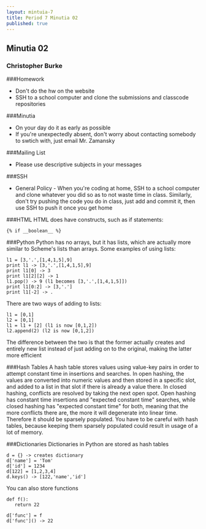 ```yaml
---
layout: mintuia-7
title: Period 7 Minutia 02
published: true
---
```


## Minutia 02
### Christopher Burke

###Homework
 * Don't do the hw on the website
 * SSH to a school computer and clone the submissions and classcode repositories

###Minutia
 * On your day do it as early as possible
 * If you're unexpectedly absent, don't worry about contacting somebody to swtich with, just email Mr. Zamansky

###Mailing List
 * Please use descriptive subjects in your messages

###SSH
 * General Policy - When you're coding at home, SSH to a school computer and clone whatever you did so as to not waste time in class. Similarly, don't try pushing the code you do in class, just add and commit it, then use SSH to push it once you get home

###HTML
 HTML does have constructs, such as if statements:

    {% if __boolean__ %}

###Python
Python has no arrays, but it has lists, which are actually more similar to Scheme's lists than arrays. Some examples of using lists:

    l1 = [3,'.',[1,4,1,5],9]
    print l1 -> [3,'.',[1,4,1,5],9]
    print l1[0] -> 3
    print l1[2][2] -> 1
    l1.pop() -> 9 (l1 becomes [3,'.',[1,4,1,5]])
    print l1[0:2] -> [3,'.']
    print l1[-2] -> .
    
There are two ways of adding to lists:

    l1 = [0,1]
    l2 = [0,1]
    l1 = l1 + [2] (l1 is now [0,1,2])
    l2.append(2) (l2 is now [0,1,2])

The difference between the two is that the former actually creates and entirely new list instead of just adding on to the original, making the latter more efficient

###Hash Tables
A hash table stores values using value-key pairs in order to attempt constant time in insertions and searches. In open hashing, the values are converted into numeric values and then stored in a specific slot, and added to a list in that slot if there is already a value there. In closed hashing, conflicts are resolved by taking the next open spot. Open hashing has constant time insertions and "expected constant time" searches, while closed hashing has "expected constant time" for both, meaning that the more conflicts there are, the more it will degenerate into linear time. Therefore it should be sparsely populated. You have to be careful with hash tables, because keeping them sparsely populated could result in usage of a lot of memory.

###Dictionaries
Dictionaries in Python are stored as hash tables

    d = {} -> creates dictionary
    d['name'] = 'Tom'
    d['id'] = 1234
    d[122] = [1,2,3,4]
    d.keys() -> [122,'name','id']

You can also store functions

    def f():
       return 22

    d['func'] = f
    d['func']() -> 22